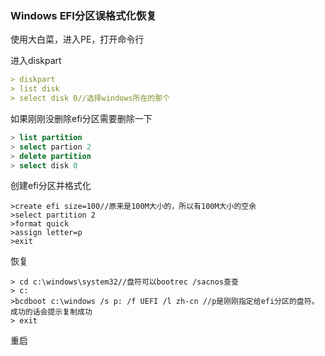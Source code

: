 ### Windows EFI分区误格式化恢复

使用大白菜，进入PE，打开命令行

进入diskpart

```markdown
> diskpart
> list disk
> select disk 0//选择windows所在的那个
```

如果刚刚没删除efi分区需要删除一下

```sql
> list partition
> select partion 2
> delete partition
> select disk 0
```

创建efi分区并格式化

```shell
>create efi size=100//原来是100M大小的，所以有100M大小的空余
>select partition 2
>format quick
>assign letter=p
>exit
```

恢复

```shell
> cd c:\windows\system32//盘符可以bootrec /sacnos查查
> c:
>bcdboot c:\windows /s p: /f UEFI /l zh-cn //p是刚刚指定给efi分区的盘符。成功的话会提示复制成功
> exit
```

重启





